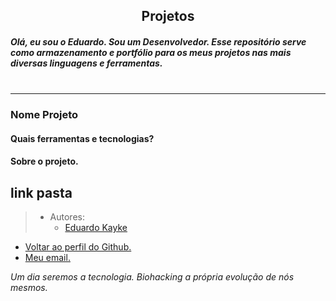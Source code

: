 <div align="center">

## Projetos 

</div>

##### Olá, eu sou o Eduardo. Sou um Desenvolvedor. Esse repositório serve como armazenamento e portfólio para os meus projetos nas mais diversas linguagens e ferramentas. <br><br>
---
### Nome Projeto
#### Quais ferramentas e tecnologias?
#### Sobre o projeto.
link pasta
---
> - Autores: 
>   - [Eduardo Kayke](https://github.com/EduardoKayke "Perfil do Eduardo")

- [Voltar ao perfil do Github.](https://github.com/EduardoKayke "Perfil do Eduardo") 
- [Meu email.](eduardokaykedasilva@gmail.com "Mande uma mensagem.")

_Um dia seremos a tecnologia. Biohacking a própria evolução de nós mesmos._
